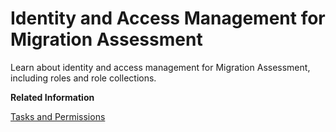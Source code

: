 <!-- loioa2ee575c71c64b9c9a369353a39637fe -->

# Identity and Access Management for Migration Assessment

Learn about identity and access management for Migration Assessment, including roles and role collections.

**Related Information**  


[Tasks and Permissions](tasks-and-permissions-2714db1.md "Learn about security-related topics like users and authorizations.")

